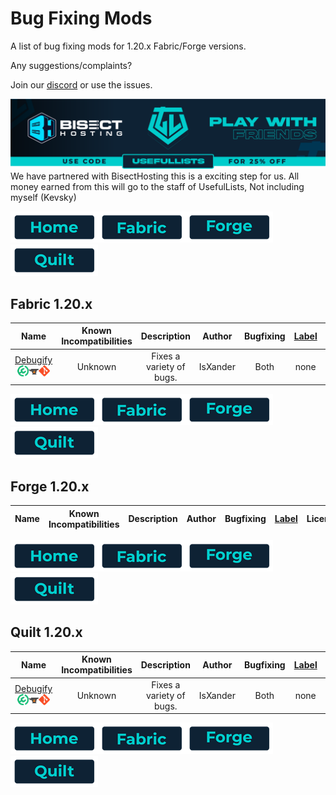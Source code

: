 # Bug Fixing Mods

A list of bug fixing mods for 1.20.x Fabric/Forge versions.

Any suggestions/complaints?

Join our [discord](https://discord.gg/8nzHYhVUQS) or use the issues.

[![Bisect Hosting Image](https://raw.githubusercontent.com/TheUsefulLists/assets/main/Images/Promo.png)](https://bisecthosting.com/UsefulLists)
We have partnered with BisectHosting this is a exciting step for us. All money earned from this will go to the staff of UsefulLists, Not including myself (Kevsky)

[![Home](https://raw.githubusercontent.com/TheUsefulLists/assets/main/Images/Buttons/Small/Home.png)](/README.md)[![Fabric](https://raw.githubusercontent.com/TheUsefulLists/assets/main/Images/Buttons/Small/Fabric.png)](#fabric-120x)[![Forge](https://raw.githubusercontent.com/TheUsefulLists/assets/main/Images/Buttons/Small/Forge.png)](#forge-120x)[![Quilt](https://raw.githubusercontent.com/TheUsefulLists/assets/main/Images/Buttons/Small/Quilt.png)](#quilt-120x)

## Fabric 1.20.x

| Name | Known Incompatibilities | Description | Author | Bugfixing | [Label](/README.md#labels) | License |
| :--: | :-------------------: | :-------: | :---: | :---: | :---: | :---: |
| [Debugify](https://modrinth.com/mod/debugify) [![Modrinth Logo](https://raw.githubusercontent.com/TheUsefulLists/assets/main/Images/Platform_Icons/Modrinth.png)](https://modrinth.com/mod/debugify)[![CurseForge Logo](https://raw.githubusercontent.com/TheUsefulLists/assets/main/Images/Platform_Icons/CurseForge.png)](https://www.curseforge.com/minecraft/mc-mods/debugify)[![Github Logo](https://raw.githubusercontent.com/TheUsefulLists/assets/main/images/platform_icons/github.png)](https://github.com/isXander/Debugify/)  | Unknown | Fixes a variety of bugs. | IsXander | Both | none | [LGPL-3.0](/licenses/Licenses.md#lgpl-30)

[![Home](https://raw.githubusercontent.com/TheUsefulLists/assets/main/Images/Buttons/Small/Home.png)](/README.md)[![Fabric](https://raw.githubusercontent.com/TheUsefulLists/assets/main/Images/Buttons/Small/Fabric.png)](#fabric-119x)[![Forge](https://raw.githubusercontent.com/TheUsefulLists/assets/main/Images/Buttons/Small/Forge.png)](#forge-119x)[![Quilt](https://raw.githubusercontent.com/TheUsefulLists/assets/main/Images/Buttons/Small/Quilt.png)](#quilt-119x)

## Forge 1.20.x

| Name | Known Incompatibilities | Description | Author | Bugfixing | [Label](/README.md#labels) | License |
| :--: | :-------------------: | :-------: | :---: | :---: | :---: | :---: |

[![Home](https://raw.githubusercontent.com/TheUsefulLists/assets/main/Images/Buttons/Small/Home.png)](/README.md)[![Fabric](https://raw.githubusercontent.com/TheUsefulLists/assets/main/Images/Buttons/Small/Fabric.png)](#fabric-119x)[![Forge](https://raw.githubusercontent.com/TheUsefulLists/assets/main/Images/Buttons/Small/Forge.png)](#forge-119x)[![Quilt](https://raw.githubusercontent.com/TheUsefulLists/assets/main/Images/Buttons/Small/Quilt.png)](#quilt-119x)

## Quilt 1.20.x

| Name | Known Incompatibilities | Description | Author | Bugfixing | [Label](/README.md#labels) | License |
| :--: | :-------------------: | :-------: | :---: | :---: | :---: | :---: |
| [Debugify](https://modrinth.com/mod/debugify) [![Modrinth Logo](https://raw.githubusercontent.com/TheUsefulLists/assets/main/Images/Platform_Icons/Modrinth.png)](https://modrinth.com/mod/debugify)[![CurseForge Logo](https://raw.githubusercontent.com/TheUsefulLists/assets/main/Images/Platform_Icons/CurseForge.png)](https://www.curseforge.com/minecraft/mc-mods/debugify)[![Github Logo](https://raw.githubusercontent.com/TheUsefulLists/assets/main/images/platform_icons/github.png)](https://github.com/isXander/Debugify/)  | Unknown | Fixes a variety of bugs. | IsXander | Both | none | [LGPL-3.0](/licenses/Licenses.md#lgpl-30)

[![Home](https://raw.githubusercontent.com/TheUsefulLists/assets/main/Images/Buttons/Small/Home.png)](/README.md)[![Fabric](https://raw.githubusercontent.com/TheUsefulLists/assets/main/Images/Buttons/Small/Fabric.png)](#fabric-119x)[![Forge](https://raw.githubusercontent.com/TheUsefulLists/assets/main/Images/Buttons/Small/Forge.png)](#forge-119x)[![Quilt](https://raw.githubusercontent.com/TheUsefulLists/assets/main/Images/Buttons/Small/Quilt.png)](#quilt-119x)
